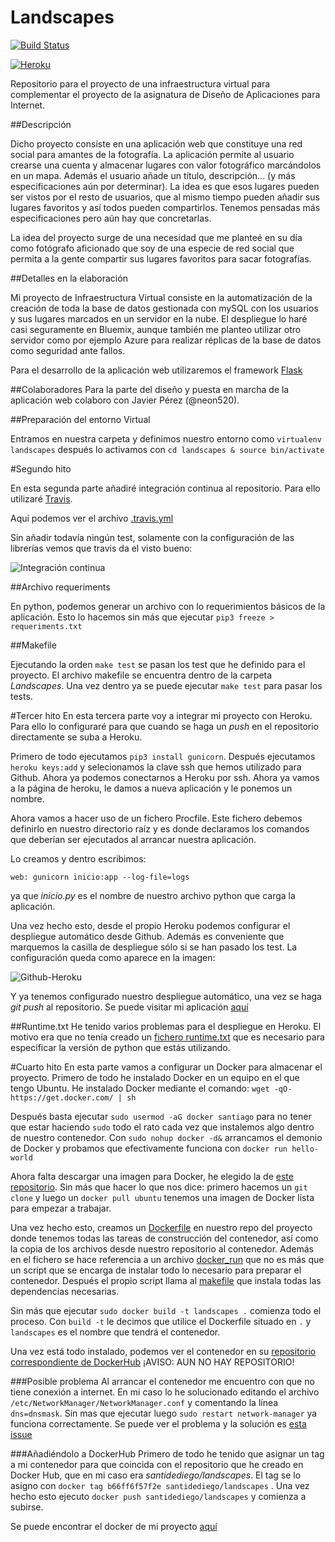 
# Landscapes
[![Build Status](https://travis-ci.org/santidediego/Landscapes.svg?branch=master)](https://travis-ci.org/santidediego/Landscapes)

[![Heroku](https://www.herokucdn.com/deploy/button.png)](https://landscapes93.herokuapp.com)

Repositorio para el proyecto de una infraestructura virtual para complementar el proyecto de la asignatura de Diseño de Aplicaciones para Internet.


##Descripción

Dicho proyecto consiste en una aplicación web que constituye una red social para amantes de la fotografía. La aplicación permite al usuario crearse una cuenta y almacenar lugares con valor fotográfico marcándolos en un mapa. Además el usuario añade un título, descripción... (y más especificaciones aún por determinar). La idea es que esos lugares pueden ser vistos por el resto de usuarios, que al mismo tiempo pueden añadir sus lugares favoritos y así todos pueden compartirlos. Tenemos pensadas más especificaciones pero aún hay que concretarlas.

La idea del proyecto surge de una necesidad que me planteé en su día como fotógrafo aficionado que soy de una especie de red social que permita a la gente compartir sus lugares favoritos para sacar fotografías.

##Detalles en la elaboración

Mi proyecto de Infraestructura Virtual consiste en la automatización de la creación de toda la base de datos gestionada con mySQL con los usuarios y sus lugares marcados en un servidor en la nube. El despliegue lo haré casi seguramente en Bluemix, aunque también me planteo utilizar otro servidor como por ejemplo Azure para realizar réplicas de la base de datos como seguridad ante fallos.

Para el desarrollo de la aplicación web utilizaremos el framework [Flask](http://flask.pocoo.org)

##Colaboradores
Para la parte del diseño y puesta en marcha de la aplicación web colaboro con Javier Pérez (@neon520).

##Preparación del entorno Virtual

Entramos en nuestra carpeta y definimos nuestro entorno como `virtualenv landscapes` después lo activamos con `cd landscapes & source bin/activate`

#Segundo hito

En esta segunda parte añadiré integración continua al repositorio. Para ello utilizaré [Travis](https://travis-ci.org).

Aquí podemos ver el archivo [.travis.yml](https://github.com/santidediego/Landscapes/blob/master/.travis.yml)

Sin añadir todavía ningún test, solamente con la configuración de las librerías vemos que travis da el visto bueno:

![Integración continua](http://i864.photobucket.com/albums/ab201/Santiago_de_Diego/Integracion%20continua%20flask_zps3r8smu6w.png)

##Archivo requeriments

En python, podemos generar un archivo con lo requerimientos básicos de la aplicación. Esto lo hacemos sin más que ejecutar `pip3 freeze > requeriments.txt`

##Makefile

Ejecutando la orden `make test` se pasan los test que he definido para el proyecto. El archivo makefile se encuentra dentro de la carpeta *Landscapes*. Una vez dentro ya se puede ejecutar `make test` para pasar los tests.

#Tercer hito
En esta tercera parte voy a integrar mi proyecto con Heroku. Para ello lo configuraré para que cuando se haga un *push* en el repositorio directamente se suba a Heroku.

Primero de todo ejecutamos `pip3 install gunicorn`.  Después ejecutamos `heroku keys:add` y selecionamos la clave ssh que hemos utilizado para Github. Ahora ya podemos conectarnos a Heroku por ssh. Ahora ya vamos a la página de heroku, le damos a nueva aplicación y le ponemos un nombre.


Ahora vamos a hacer uso de un fichero Procfile. Este fichero debemos definirlo en nuestro directorio raíz y es donde declaramos los comandos que deberían ser ejecutados al arrancar nuestra aplicación. 

Lo creamos y dentro escribimos:

```
web: gunicorn inicio:app --log-file=logs
```

ya que *inicio.py* es el nombre de nuestro archivo python que carga la aplicación.

Una vez hecho esto, desde el propio Heroku podemos configurar el despliegue automático desde Github. Además es conveniente que marquemos la casilla de despliegue sólo si se han pasado los test. La configuración queda como aparece en la imagen:

![Github-Heroku](http://i864.photobucket.com/albums/ab201/Santiago_de_Diego/Githu-Heroku_zpskiwpnetq.png)

Y ya tenemos configurado nuestro despliegue automático, una vez se haga *git push* al repositorio. Se puede visitar mi aplicación [aquí](https://landscapes93.herokuapp.com)

##Runtime.txt
He tenido varios problemas para el despliegue en Heroku. El motivo era que no tenía creado un [fichero runtime.txt](https://devcenter.heroku.com/articles/python-runtimes) que es necesario para especificar la versión de python que estás utilizando.

#Cuarto hito
En esta parte vamos a configurar un Docker para almacenar el proyecto. Primero de todo he instalado Docker en un equipo en el que tengo Ubuntu. He instalado Docker mediante el comando: `wget -qO- https://get.docker.com/ | sh`	

Después basta ejecutar `sudo usermod -aG docker santiago` para no tener que estar haciendo `sudo` todo el rato cada vez que instalemos algo dentro de nuestro contenedor. Con `sudo nohup docker -d&` arrancamos el demonio de Docker y probamos que efectivamente funciona con `docker run hello-world`

Ahora falta descargar una imagen para Docker, he elegido la de [este repositorio](https://github.com/harbur/docker-workshop/). Sin más que hacer lo que nos dice: primero hacemos un `git clone` y luego un `docker pull ubuntu` tenemos una imagen de Docker lista para empezar a trabajar.

Una vez hecho esto, creamos un [Dockerfile](https://github.com/santidediego/Landscapes/blob/master/Dockerfile) en nuestro repo del proyecto donde tenemos todas las tareas de construcción del contenedor, así como la copia de los archivos desde nuestro repositorio al contenedor. Además en el fichero se hace referencia a un archivo [docker_run](https://github.com/santidediego/Landscapes/blob/master/docker_run) que no es más que un script que se encarga de instalar todo lo necesario para preparar el contenedor. Después el propio script llama al [makefile](https://github.com/santidediego/Landscapes/blob/master/makefile) que instala todas las dependencias necesarias.

Sin más que ejecutar `sudo docker build -t landscapes .` comienza todo el proceso. Con `build -t` le decimos que utilice el Dockerfile situado en `.` y `landscapes` es el nombre que tendrá el contenedor.

Una vez está todo instalado, podemos ver el contenedor en su [repositorio correspondiente de DockerHub]()  ¡AVISO: AUN NO HAY REPOSITORIO!

###Posible problema
Al arrancar el contenedor me encuentro con que no tiene conexión a internet. En mi caso lo he solucionado editando el archivo `/etc/NetworkManager/NetworkManager.conf` y comentando la línea `dns=dnsmask`. Sin mas que ejecutar luego `sudo restart network-manager` ya funciona correctamente. Se puede ver el problema y la solución es [esta issue](https://github.com/docker/docker/issues/1809)

###Añadiéndolo a DockerHub
Primero de todo he tenido que asignar un tag a mi contenedor para que coincida con el repositorio que he creado en Docker Hub, que en mi caso era *santidediego/landscapes*. El tag se lo asigno con `docker tag b66ff6f57f2e santidediego/landscapes` . Una vez hecho esto ejecuto `docker push santidediego/landscapes` y comienza a subirse.

Se puede encontrar el docker de mi proyecto [aquí](https://hub.docker.com/r/santidediego/landscapes/)
